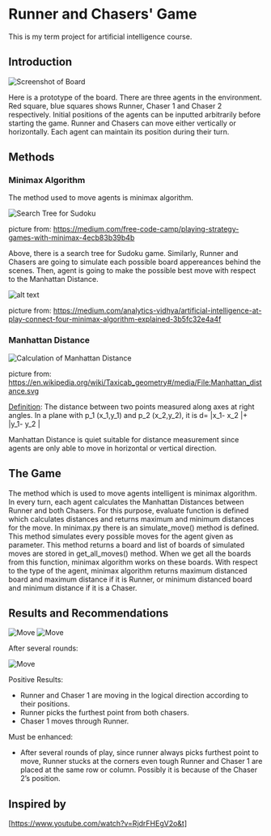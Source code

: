 # Runner and Chasers' Game
This is my term project for artificial intelligence course.

## Introduction
![Screenshot of Board](https://github.com/bersoy12/runner-and-chasers-game/blob/main/pics/board.png)

Here is a prototype of the board. There are three agents in the environment. Red square, blue squares shows Runner, Chaser 1 and Chaser 2 respectively. Initial positions of the agents can be inputted arbitrarily before starting the game. Runner and Chasers can move either vertically or horizontally. Each agent can maintain its position during their turn.



## Methods
### Minimax Algorithm
The method used to move agents is minimax algorithm. 

![Search Tree for Sudoku](https://github.com/bersoy12/runner-and-chasers-game/blob/main/pics/searchtree.png)

picture from: https://medium.com/free-code-camp/playing-strategy-games-with-minimax-4ecb83b39b4b


Above, there is a search tree for Sudoku game. Similarly, Runner and Chasers are going to simulate each possible board appereances behind the scenes. Then, agent is going to make the possible best move with respect to the Manhattan Distance.

![alt text](https://github.com/bersoy12/runner-and-chasers-game/blob/main/pics/minimax.png)

picture from: https://medium.com/analytics-vidhya/artificial-intelligence-at-play-connect-four-minimax-algorithm-explained-3b5fc32e4a4f

### Manhattan Distance
![Calculation of Manhattan Distance](https://github.com/bersoy12/runner-and-chasers-game/blob/main/pics/manhattan.png)

picture from: https://en.wikipedia.org/wiki/Taxicab_geometry#/media/File:Manhattan_distance.svg

[Definition](https://xlinux.nist.gov/dads/HTML/manhattanDistance.html): The distance between two points measured along axes at right angles. In a plane with  p_1 (x_1,y_1) and p_2 (x_2,y_2), it is  d= |x_1- x_2 |+ |y_1- y_2 |

Manhattan Distance is quiet suitable for distance measurement since agents are only able to move in horizontal or vertical direction.


## The Game

The method which is used to move agents intelligent is minimax algorithm. In every turn, each agent calculates the Manhattan Distances between Runner and both Chasers. For this purpose, evaluate function is defined which calculates distances and returns maximum and minimum distances for the move. In minimax.py there is an simulate_move() method is defined. This method simulates every possible moves for the agent given as parameter. This method returns a board and list of boards of simulated moves are stored in get_all_moves() method. When we get all the boards from this function, minimax algorithm works on these boards. With respect to the type of the agent, minimax algorithm returns maximum distanced board and maximum distance if it is Runner, or minimum distanced board and minimum distance if it is a Chaser.


## Results and Recommendations
![Move](https://github.com/bersoy12/runner-and-chasers-game/blob/main/pics/play1.png)
![Move](https://github.com/bersoy12/runner-and-chasers-game/blob/main/pics/play2.png)

After several rounds:

![Move](https://github.com/bersoy12/runner-and-chasers-game/blob/main/pics/play3.png)


Positive Results:

-	Runner and Chaser 1 are moving in the logical direction according to their positions. 
-	Runner picks the furthest point from both chasers. 
-	Chaser 1 moves through Runner. 

Must be enhanced:
-	After several rounds of play, since runner always picks furthest point to move, Runner stucks at the corners even tough Runner and Chaser 1 are placed at the same row or column. Possibly it is because of the Chaser 2’s position.


## Inspired by 
[https://www.youtube.com/watch?v=RjdrFHEgV2o&t]
